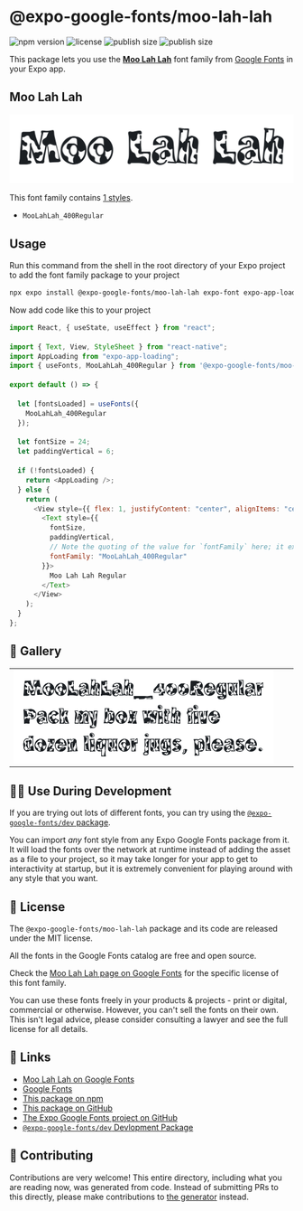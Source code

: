 # @expo-google-fonts/moo-lah-lah

![npm version](https://flat.badgen.net/npm/v/@expo-google-fonts/moo-lah-lah)
![license](https://flat.badgen.net/github/license/expo/google-fonts)
![publish size](https://flat.badgen.net/packagephobia/install/@expo-google-fonts/moo-lah-lah)
![publish size](https://flat.badgen.net/packagephobia/publish/@expo-google-fonts/moo-lah-lah)

This package lets you use the [**Moo Lah Lah**](https://fonts.google.com/specimen/Moo+Lah+Lah) font family from [Google Fonts](https://fonts.google.com/) in your Expo app.

## Moo Lah Lah

![Moo Lah Lah](./font-family.png)

This font family contains [1 styles](#-gallery).

- `MooLahLah_400Regular`

## Usage

Run this command from the shell in the root directory of your Expo project to add the font family package to your project

```sh
npx expo install @expo-google-fonts/moo-lah-lah expo-font expo-app-loading
```

Now add code like this to your project

```js
import React, { useState, useEffect } from "react";

import { Text, View, StyleSheet } from "react-native";
import AppLoading from "expo-app-loading";
import { useFonts, MooLahLah_400Regular } from '@expo-google-fonts/moo-lah-lah';

export default () => {

  let [fontsLoaded] = useFonts({
    MooLahLah_400Regular
  });

  let fontSize = 24;
  let paddingVertical = 6;

  if (!fontsLoaded) {
    return <AppLoading />;
  } else {
    return (
      <View style={{ flex: 1, justifyContent: "center", alignItems: "center" }}>
        <Text style={{
          fontSize,
          paddingVertical,
          // Note the quoting of the value for `fontFamily` here; it expects a string!
          fontFamily: "MooLahLah_400Regular"
        }}>
          Moo Lah Lah Regular
        </Text>
      </View>
    );
  }
};
```

## 🔡 Gallery


||||
|-|-|-|
|![MooLahLah_400Regular](./MooLahLah_400Regular.ttf.png)||||


## 👩‍💻 Use During Development

If you are trying out lots of different fonts, you can try using the [`@expo-google-fonts/dev` package](https://github.com/expo/google-fonts/tree/master/font-packages/dev#readme).

You can import _any_ font style from any Expo Google Fonts package from it. It will load the fonts over the network at runtime instead of adding the asset as a file to your project, so it may take longer for your app to get to interactivity at startup, but it is extremely convenient for playing around with any style that you want.


## 📖 License

The `@expo-google-fonts/moo-lah-lah` package and its code are released under the MIT license.

All the fonts in the Google Fonts catalog are free and open source.

Check the [Moo Lah Lah page on Google Fonts](https://fonts.google.com/specimen/Moo+Lah+Lah) for the specific license of this font family.

You can use these fonts freely in your products & projects - print or digital, commercial or otherwise. However, you can't sell the fonts on their own. This isn't legal advice, please consider consulting a lawyer and see the full license for all details.

## 🔗 Links

- [Moo Lah Lah on Google Fonts](https://fonts.google.com/specimen/Moo+Lah+Lah)
- [Google Fonts](https://fonts.google.com/)
- [This package on npm](https://www.npmjs.com/package/@expo-google-fonts/moo-lah-lah)
- [This package on GitHub](https://github.com/expo/google-fonts/tree/master/font-packages/moo-lah-lah)
- [The Expo Google Fonts project on GitHub](https://github.com/expo/google-fonts)
- [`@expo-google-fonts/dev` Devlopment Package](https://github.com/expo/google-fonts/tree/master/font-packages/dev)

## 🤝 Contributing

Contributions are very welcome! This entire directory, including what you are reading now, was generated from code. Instead of submitting PRs to this directly, please make contributions to [the generator](https://github.com/expo/google-fonts/tree/master/packages/generator) instead.
